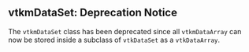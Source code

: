 ## vtkmDataSet: Deprecation Notice

The `vtkmDataSet` class has been deprecated since all `vtkmDataArray` can now be stored inside a subclass of
`vtkDataSet` as a `vtkDataArray`.
